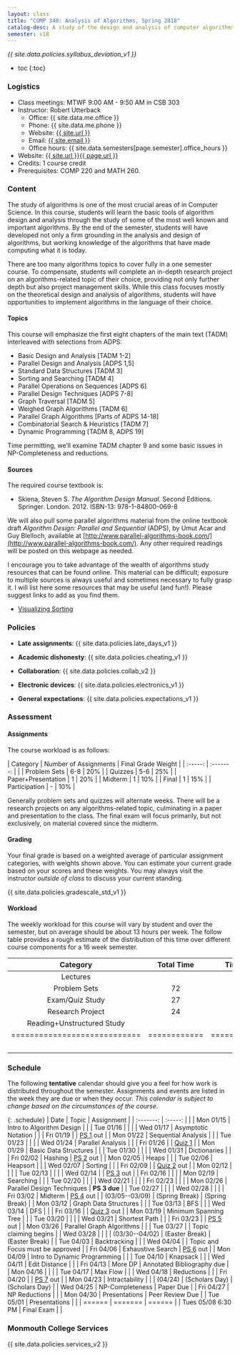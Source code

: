 ```yaml
---
layout: class
title: "COMP 340: Analysis of Algorithms, Spring 2018"
catalog-desc: A study of the design and analysis of computer algorithms. Topics include asymptotic analysis, efficient algorithm design, sorting and order statistics, hashing, binary search trees, graph algorithms, matrix multiplication, and NP completeness. This course begins a more in-depth study in the theory and science of computation.
semester: s18
---
```


*{{ site.data.policies.syllabus_deviation_v1 }}*

* toc
{:toc}

### Logistics

* Class meetings: MTWF 9:00 AM - 9:50 AM in CSB 303
* Instructor: Robert Utterback
  * Office: {{ site.data.me.office }}
  * Phone: {{ site.data.me.phone }}
  * Website: <a href="{{ site.url }}">{{ site.url }}</a>
  * Email: <a href="mailto:{{ site.email }}">{{ site.email }}</a>
  * Office hours: {{ site.data.semesters[page.semester].office_hours }}
* Website: <a href="{{ site.url }}{{ page.url }}">{{ site.url }}{{ page.url }}</a>
* Credits: 1 course credit
* Prerequisites: COMP 220 and MATH 260.

### Content

The study of algorithms is one of the most crucial areas of in
Computer Science. In this course, students will learn the basic tools
of algorithm design and analysis through the study of some of the most
well known and important algorithms. By the end of the semester,
students will have developed not only a firm grounding in the analysis
and design of algorithms, but working knowledge of the algorithms that
have made computing what it is today.  

There are too many algorithms topics to cover fully in a one semester
course. To compensate, students will complete an in-depth research
project on an algorithms-related topic of their choice, providing not
only further depth but also project management skills. While this
class focuses mostly on the theoretical design and analysis of
algorithms, students will have opportunities to implement algorithms
in the language of their choice.

<!-- While it certainly is possible to study algorithms in the absence of -->
<!-- programming, concrete implementations provide a tangible means of -->
<!-- playing with the course material. As a part of the class, students -->
<!-- will implement, in the language of their choice, present and -->
<!-- demonstrate the algorithms from the text. Regular presentations of -->
<!-- code will provide a backdrop for discussions of the relationships -->
<!-- between programming, algorithms and the science of computing. -->

#### Topics

This course will emphasize the first eight chapters of the main text (TADM)
interleaved with selections from ADPS:

* Basic Design and Analysis [TADM 1-2] 
* Parallel Design and Analysis [ADPS 1,5]
* Standard Data Structures [TADM 3]
* Sorting and Searching [TADM 4]
* Parallel Operations on Sequences [ADPS 6]
* Parallel Design Techniques [ADPS 7-8]
* Graph Traversal [TADM 5]
* Weighed Graph Algorithms [TADM 6]
* Parallel Graph Algorithms [Parts of ADPS 14-18]
* Combinatorial Search & Heuristics [TADM 7] 
* Dynamic Programming [TADM 8, ADPS 19]

Time permitting, we’ll examine TADM chapter 9 and some basic issues in
NP-Completeness and reductions.
  
#### Sources

The required course textbook is:

* Skiena, Steven S. *The Algorithm Design Manual*. Second
Editions. Springer. London. 2012.  ISBN-13: 978-1-84800-069-8

We will also pull some parallel algorithms material from the online
textbook draft *Algorithm Design: Parallel and Sequential* (ADPS), by
Umut Acar and Guy Blelloch, available at
[http://www.parallel-algorithms-book.com/](http://www.parallel-algorithms-book.com/). Any
other required readings will be posted on this webpage as needed.

I encourage you to take advantage of the wealth of algorithms study
resources that can be found online. This material can be difficult;
exposure to multiple sources is always useful and sometimes necessary
to fully grasp it. I will list here some resources that may be useful
(and fun!). Please suggest links to add as you find them.

* [Visualizing Sorting](http://panthema.net/2013/sound-of-sorting/)

### Policies

* **Late assignments**: {{ site.data.policies.late_days_v1 }}

* **Academic dishonesty**: {{ site.data.policies.cheating_v1 }}

* **Collaboration**: {{ site.data.policies.collab_v2 }}

* **Electronic devices**: {{ site.data.policies.electronics_v1 }}

* **General expectations**: {{ site.data.policies.expectations_v1 }}

### Assessment

#### Assignments

The course workload is as follows: 

| Category           | Number of Assignments | Final Grade Weight |
| :-----:            |             :-------: |                <r> |
| Problem Sets       |                   6-8 |                20% |
| Quizzes            |                   5-6 |                25% |
| Paper+Presentation |                     1 |                20% |
| Midterm | 1 | 10% |
| Final              |                     1 |                15% |
| Participation      |                     - |                10% |

Generally problem sets and quizzes will alternate weeks. There will be
a research projects on any algorithms-related topic, culminating in a
paper and presentation to the class. The final exam will focus
primarily, but not exclusively, on material covered since the
midterm.

#### Grading

Your final grade is based on a weighted average of particular
assignment categories, with weights shown above. You can estimate your
current grade based on your scores and these weights. You may always
visit the instructor *outside of class* to discuss your current
standing.

{{ site.data.policies.gradescale_std_v1 }}

#### Workload

The weekly workload for this course will vary by student and over the
semester, but on average should be about 13 hours per week. The follow
table provides a rough estimate of the distribution of this time over
different course components for a 16 week semester.

| Category                     |   Total Time |     Time/Week (Hours) |
| :-----:                      |    :-------: |   :-----------------: |
| Lectures                     |              |                   3.3 |
| Problem Sets                 |           72 |                   4.5 |
| Exam/Quiz Study              |           27 |                   1.7 |
| Research Project             |           24 |                   1.5 |
| Reading+Unstructured Study   |              |                     2 |
| ============================ | ============ | ===================== |
|                              |              |                    13 |

### Schedule
The following **tentative** calendar should give you a feel for how
work is distributed throughout the semester. Assignments and events
are listed in the week they are due or when they occur. *This calendar
is subject to change based on the circumstances of the course*.

<!-- (let* ((start-date (org-read-date nil nil "2018-01-15")) -->
<!--        (end-date (org-read-date nil nil "2018-05-02")) -->
<!--        (days (list "Mon" "Tue" "Wed" "Fri")) -->
<!--        (current start-date)) -->
<!--   (while (string< current end-date) -->
<!--     (let* ((time (org-time-string-to-time current)) -->
<!--            (day (format-time-string "%a" time))) -->
<!--       (if (member day days) -->
<!--           (princ (concat (format-time-string "%a %m/%d" time) "\n")))) -->
<!--     (setq current (org-read-date nil nil "++1" nil (org-time-string-to-time current))))) -->

{: .schedule}
| Date               | Topic                        | Assignment                       |
| :-------:          | :-----:                      |                                  |
| Mon 01/15          | Intro to Algorithm Design    |                                  |
| Tue 01/16          |                              |                                  |
| Wed 01/17          | Asymptotic Notation          |                                  |
| Fri 01/19          |                              | [PS 1](ps1.pdf) out              |
| Mon 01/22          | Sequential Analysis          |                                  |
| Tue 01/23          |                              |                                  |
| Wed 01/24          | Parallel Analysis            |                                  |
| Fri 01/26          |                              | [Quiz 1](qz1.pdf)                |
| Mon 01/29          | Basic Data Structures        |                                  |
| Tue 01/30          |                              |                                  |
| Wed 01/31          | Dictionaries                 |                                  |
| Fri 02/02          | Hashing                      | [PS 2](ps2.pdf) out              |
| Mon 02/05          | Heaps                        |                                  |
| Tue 02/06          | Heapsort                     |                                  |
| Wed 02/07          | Sorting                      |                                  |
| Fri 02/09          |                              | [Quiz 2](qz2.pdf) out            |
| Mon 02/12          |                              |                                  |
| Tue 02/13          |                              |                                  |
| Wed 02/14          |                              | [PS 3](ps3.pdf) out              |
| Fri 02/16          |                              |                                  |
| Mon 02/19          | Searching                    |                                  |
| Tue 02/20          |                              |                                  |
| Wed 02/21          |                              |                                  |
| Fri 02/23          |                              |                                  |
| Mon 02/26          | Parallel Design Techniques   | **PS 3 due**                       |
| Tue 02/27          |                              |                                  |
| Wed 02/28          |                              |                                  |
| Fri 03/02          | Midterm                      | [PS 4](ps4.pdf) out              |
| (03/05--03/09)     | (Spring Break)               | (Spring Break)                   |
| Mon 03/12          | Graph Data Structures        |                                  |
| Tue 03/13          | BFS                          |                                  |
| Wed 03/14          | DFS                          |                                  |
| Fri 03/16          |                              | [Quiz 3](qz3.pdf) out            |
| Mon 03/19          | Minimum Spanning Tree        |                                  |
| Tue 03/20          |                              |                                  |
| Wed 03/21          | Shortest Path                |                                  |
| Fri 03/23          |                              | [PS 5](ps5.pdf) out              |
| Mon 03/26          | Parallel Graph Algorithms    |                                  |
| Tue 03/27          |                              | Topic claiming begins            |
| Wed 03/28          |                              |                                  |
| (03/30--04/02)     | (Easter Break)               | (Easter Break)                   |
| Tue 04/03          | Backtracking                 |                                  |
| Wed 04/04          |                              | Topic and Focus must be approved |
| Fri 04/06          | Exhaustive Search            | [PS 6](ps6.pdf) out              |
| Mon 04/09          | Intro to Dynamic Programming |                                  |
| Tue 04/10          | Knapsack                     |                                  |
| Wed 04/11          | Edit Distance                |                                  |
| Fri 04/13          | More DP                      | Annotated Bibliography due       |
| Mon 04/16          |                              |                                  |
| Tue 04/17          | Max Flow                     |                                  |
| Wed 04/18          | Reductions                   |                                  |
| Fri 04/20          |                              | [PS 7](ps7.pdf) out              |
| Mon 04/23          | Intractability               |                                  |
| (04/24)            | (Scholars Day)               | (Scholars Day)                   |
| Wed 04/25          | NP-Completeness              | Paper Due                        |
| Fri 04/27          | NP Reductions                |                                  |
| Mon 04/30          | Presentations                | Peer Review Due                  |
| Tue 05/01          | Presentations                |                                  |
| ======             | =======                      | ======                           |
| Tues 05/08 6:30 PM | Final Exam                   |                                  |

### Monmouth College Services

{{ site.data.policies.services_v2 }}

<!-- Local Variables: -->
<!-- eval: (orgtbl-mode) -->
<!-- End: -->
